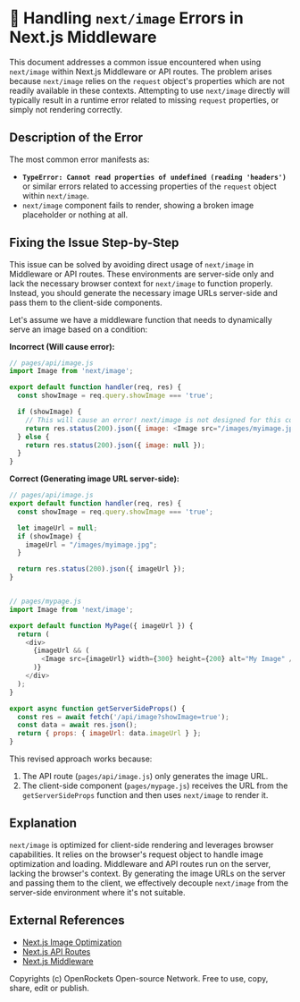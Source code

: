 # 🐞 Handling `next/image` Errors in Next.js Middleware


This document addresses a common issue encountered when using `next/image` within Next.js Middleware or API routes. The problem arises because `next/image` relies on the `request` object's properties which are not readily available in these contexts.  Attempting to use `next/image` directly will typically result in a runtime error related to missing `request` properties, or simply not rendering correctly.


## Description of the Error

The most common error manifests as:

* **`TypeError: Cannot read properties of undefined (reading 'headers')`** or similar errors related to accessing properties of the `request` object within `next/image`.
*  `next/image` component fails to render, showing a broken image placeholder or nothing at all.


## Fixing the Issue Step-by-Step

This issue can be solved by avoiding direct usage of `next/image` in Middleware or API routes. These environments are server-side only and lack the necessary browser context for `next/image` to function properly.  Instead, you should generate the necessary image URLs server-side and pass them to the client-side components.

Let's assume we have a middleware function that needs to dynamically serve an image based on a condition:

**Incorrect (Will cause error):**

```javascript
// pages/api/image.js
import Image from 'next/image';

export default function handler(req, res) {
  const showImage = req.query.showImage === 'true';

  if (showImage) {
    // This will cause an error! next/image is not designed for this context.
    return res.status(200).json({ image: <Image src="/images/myimage.jpg" width={300} height={200} alt="My Image" /> });
  } else {
    return res.status(200).json({ image: null });
  }
}
```

**Correct (Generating image URL server-side):**


```javascript
// pages/api/image.js
export default function handler(req, res) {
  const showImage = req.query.showImage === 'true';

  let imageUrl = null;
  if (showImage) {
    imageUrl = "/images/myimage.jpg";
  }

  return res.status(200).json({ imageUrl });
}


// pages/mypage.js
import Image from 'next/image';

export default function MyPage({ imageUrl }) {
  return (
    <div>
      {imageUrl && (
        <Image src={imageUrl} width={300} height={200} alt="My Image" />
      )}
    </div>
  );
}

export async function getServerSideProps() {
  const res = await fetch('/api/image?showImage=true');
  const data = await res.json();
  return { props: { imageUrl: data.imageUrl } };
}
```

This revised approach works because:

1. The API route (`pages/api/image.js`) only generates the image URL.
2. The client-side component (`pages/mypage.js`) receives the URL from the `getServerSideProps` function and then uses `next/image` to render it.


## Explanation

`next/image` is optimized for client-side rendering and leverages browser capabilities.  It relies on the browser's request object to handle image optimization and loading.  Middleware and API routes run on the server, lacking the browser's context.  By generating the image URLs on the server and passing them to the client, we effectively decouple `next/image` from the server-side environment where it's not suitable.


## External References

* [Next.js Image Optimization](https://nextjs.org/docs/basic-features/image-optimization)
* [Next.js API Routes](https://nextjs.org/docs/api-routes/introduction)
* [Next.js Middleware](https://nextjs.org/docs/app/building-your-application/routing/middleware)


Copyrights (c) OpenRockets Open-source Network. Free to use, copy, share, edit or publish.

